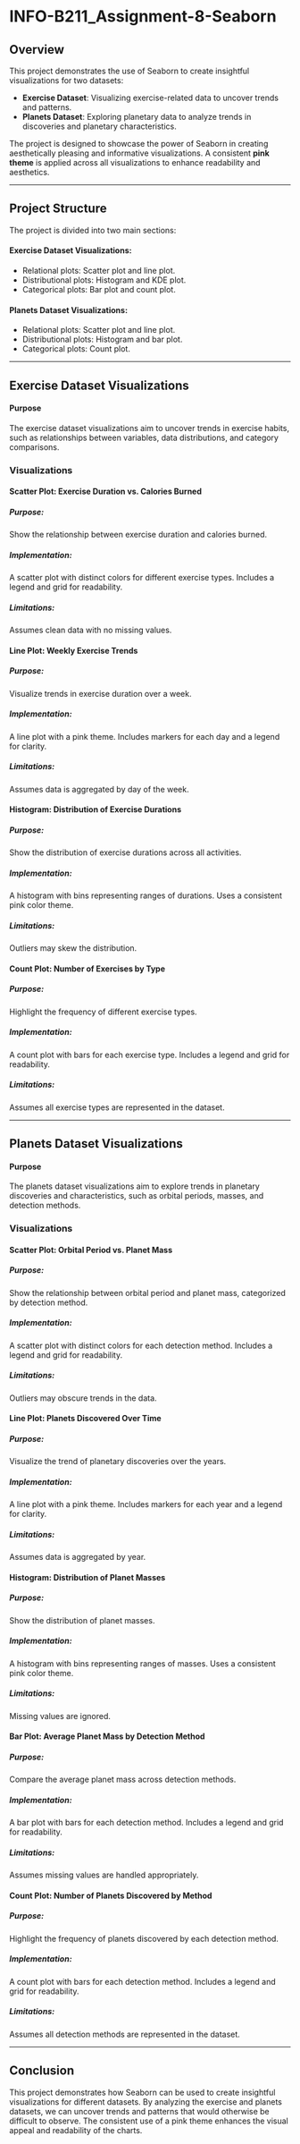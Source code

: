 # INFO-B211_Assignment-8-Seaborn

## Overview
This project demonstrates the use of Seaborn to create insightful visualizations for two datasets:
- **Exercise Dataset**: Visualizing exercise-related data to uncover trends and patterns.
- **Planets Dataset**: Exploring planetary data to analyze trends in discoveries and planetary characteristics.

The project is designed to showcase the power of Seaborn in creating aesthetically pleasing and informative visualizations. A consistent **pink theme** is applied across all visualizations to enhance readability and aesthetics.

---

## Project Structure
The project is divided into two main sections:

#### Exercise Dataset Visualizations:
- Relational plots: Scatter plot and line plot.
- Distributional plots: Histogram and KDE plot.
- Categorical plots: Bar plot and count plot.

#### Planets Dataset Visualizations:
- Relational plots: Scatter plot and line plot.
- Distributional plots: Histogram and bar plot.
- Categorical plots: Count plot.

---

## Exercise Dataset Visualizations
#### Purpose
The exercise dataset visualizations aim to uncover trends in exercise habits, such as relationships between variables, data distributions, and category comparisons.

### Visualizations
#### Scatter Plot: Exercise Duration vs. Calories Burned

##### Purpose: 
Show the relationship between exercise duration and calories burned.
##### Implementation:
A scatter plot with distinct colors for different exercise types.
Includes a legend and grid for readability.
##### Limitations: 
Assumes clean data with no missing values.

#### Line Plot: Weekly Exercise Trends

##### Purpose: 
Visualize trends in exercise duration over a week.
##### Implementation:
A line plot with a pink theme.
Includes markers for each day and a legend for clarity.
##### Limitations:
Assumes data is aggregated by day of the week.

#### Histogram: Distribution of Exercise Durations

##### Purpose: 
Show the distribution of exercise durations across all activities.
##### Implementation:
A histogram with bins representing ranges of durations.
Uses a consistent pink color theme.
##### Limitations:
Outliers may skew the distribution.

#### Count Plot: Number of Exercises by Type

##### Purpose: 
Highlight the frequency of different exercise types.
##### Implementation:
A count plot with bars for each exercise type.
Includes a legend and grid for readability.
##### Limitations:
Assumes all exercise types are represented in the dataset.

---

## Planets Dataset Visualizations
#### Purpose
The planets dataset visualizations aim to explore trends in planetary discoveries and characteristics, such as orbital periods, masses, and detection methods.

### Visualizations
#### Scatter Plot: Orbital Period vs. Planet Mass

##### Purpose: 
Show the relationship between orbital period and planet mass, categorized by detection method.
##### Implementation:
A scatter plot with distinct colors for each detection method.
Includes a legend and grid for readability.
##### Limitations: 
Outliers may obscure trends in the data.

#### Line Plot: Planets Discovered Over Time

##### Purpose: 
Visualize the trend of planetary discoveries over the years.
##### Implementation:
A line plot with a pink theme.
Includes markers for each year and a legend for clarity.
##### Limitations:
Assumes data is aggregated by year.

#### Histogram: Distribution of Planet Masses

##### Purpose: 
Show the distribution of planet masses.
##### Implementation:
A histogram with bins representing ranges of masses.
Uses a consistent pink color theme.
##### Limitations:
Missing values are ignored.

#### Bar Plot: Average Planet Mass by Detection Method

##### Purpose: 
Compare the average planet mass across detection methods.
##### Implementation:
A bar plot with bars for each detection method.
Includes a legend and grid for readability.
##### Limitations:
Assumes missing values are handled appropriately.

#### Count Plot: Number of Planets Discovered by Method

##### Purpose: 
Highlight the frequency of planets discovered by each detection method.
##### Implementation:
A count plot with bars for each detection method.
Includes a legend and grid for readability.
##### Limitations:
Assumes all detection methods are represented in the dataset.

---

## Conclusion
This project demonstrates how Seaborn can be used to create insightful visualizations for different datasets. By analyzing the exercise and planets datasets, we can uncover trends and patterns that would otherwise be difficult to observe. The consistent use of a pink theme enhances the visual appeal and readability of the charts.
